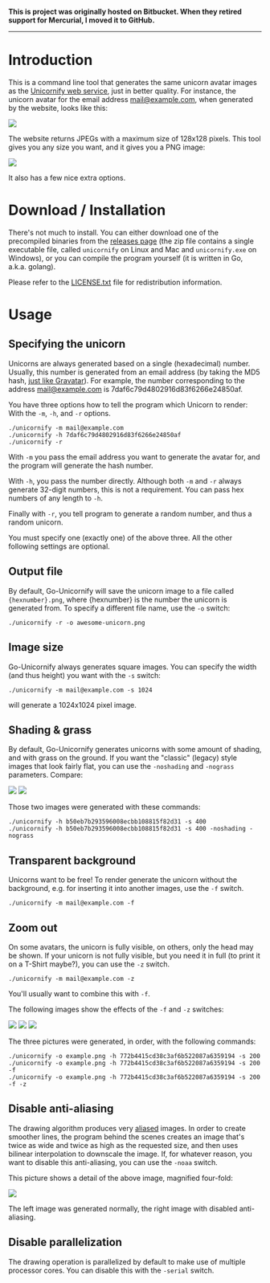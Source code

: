 **This is project was originally hosted on Bitbucket. When they retired support for Mercurial, I moved it to GitHub.**

---

# Introduction

This is a command line tool that generates the same unicorn avatar images as the [Unicornify web service](https://unicornify.pictures), just in better quality. For instance, the unicorn avatar for the email address mail@example.com, when generated by the website, looks like this:

![](https://unicornify.pictures/avatar/7daf6c79d4802916d83f6266e24850af?s=128)

The website returns JPEGs with a maximum size of 128x128 pixels. This tool gives you any size you want, and it gives you a PNG image:

![](https://i.imgur.com/NvySwQb.png)

It also has a few nice extra options.

# Download / Installation

There's not much to install. You can either download one of the precompiled binaries from the [releases page](https://github.com/balpha/go-unicornify/releases) (the zip file contains a single executable file, called `unicornify` on Linux and Mac and `unicornify.exe` on Windows), or you can compile the program yourself (it is written in Go, a.k.a. golang).

Please refer to the [LICENSE.txt](https://github.com/balpha/go-unicornify/src/tip/LICENSE.txt) file for redistribution information.

# Usage

## Specifying the unicorn

Unicorns are always generated based on a single (hexadecimal) number. Usually, this number is generated from an email address (by taking the MD5 hash, [just like Gravatar](https://en.gravatar.com/site/implement/hash/)). For example, the number corresponding to the address mail@example.com is 7daf6c79d4802916d83f6266e24850af.

You have three options how to tell the program which Unicorn to render: With the `-m`, `-h`, and `-r` options.

    ./unicornify -m mail@example.com
    ./unicornify -h 7daf6c79d4802916d83f6266e24850af
    ./unicornify -r

With `-m` you pass the email address you want to generate the avatar for, and the program will generate the hash number.

With `-h`, you pass the number directly. Although both `-m` and `-r` always generate 32-digit numbers, this is not a requirement. You can pass hex numbers of any length to `-h`.

Finally with `-r`, you tell program to generate a random number, and thus a random unicorn.

You must specify one (exactly one) of the above three. All the other following settings are optional.

## Output file

By default, Go-Unicornify will save the unicorn image to a file called `{hexnumber}.png`, where {hexnumber} is the number the unicorn is generated from. To specify a different file name, use the `-o` switch:

    ./unicornify -r -o awesome-unicorn.png

## Image size

Go-Unicornify always generates square images. You can specify the width (and thus height) you want with the `-s` switch:

    ./unicornify -m mail@example.com -s 1024

will generate a 1024x1024 pixel image.

## Shading & grass

By default, Go-Unicornify generates unicorns with some amount of shading, and with grass on the ground. If you want the "classic" (legacy) style images that look fairly flat, you can use the `-noshading` and `-nograss` parameters. Compare:

![](https://i.imgur.com/KpQvoZ4.png) ![](https://i.imgur.com/sa9pfwu.png)

Those two images were generated with these commands:

    ./unicornify -h b50eb7b293596008ecbb108815f82d31 -s 400
    ./unicornify -h b50eb7b293596008ecbb108815f82d31 -s 400 -noshading -nograss

## Transparent background

Unicorns want to be free! To render generate the unicorn without the background, e.g. for inserting it into another images, use the `-f` switch.

    ./unicornify -m mail@example.com -f

## Zoom out

On some avatars, the unicorn is fully visible, on others, only the head may be shown. If your unicorn is not fully visible, but you need it in full (to print it on a T-Shirt maybe?), you can use the `-z` switch.

    ./unicornify -m mail@example.com -z

You'll usually want to combine this with `-f`.

The following images show the effects of the `-f` and `-z` switches:

![](https://i.imgur.com/n7RgpHB.png) ![](https://i.imgur.com/vMfnCCl.png) ![](https://i.imgur.com/Ns0QX6Y.png)

The three pictures were generated, in order, with the following commands:

    ./unicornify -o example.png -h 772b4415cd38c3af6b522087a6359194 -s 200
    ./unicornify -o example.png -h 772b4415cd38c3af6b522087a6359194 -s 200 -f
    ./unicornify -o example.png -h 772b4415cd38c3af6b522087a6359194 -s 200 -f -z

## Disable anti-aliasing

The drawing algorithm produces very [aliased](http://en.wikipedia.org/wiki/Aliasing) images. In order to create smoother lines, the program behind the scenes creates an image that's twice as wide and twice as high as the requested size, and then uses bilinear interpolation to downscale the image. If, for whatever reason, you want to disable this anti-aliasing, you can use the `-noaa` switch.

This picture shows a detail of the above image, magnified four-fold:

![](https://i.imgur.com/z2cos5b.png)

The left image was generated normally, the right image with disabled anti-aliasing.

## Disable parallelization

The drawing operation is parallelized by default to make use of multiple processor cores. You can disable this with the `-serial` switch.
